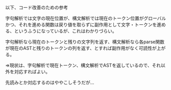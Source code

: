 以下、コード改善のための参考

字句解析では文字の現在位置が、構文解析では現在のトークン位置がグローバルかつ、それを進める関数は戻り値を取らずに副作用として文字・トークンを進める、というふうになっているが、これはわかりづらい。

字句解析なら現在のトークンと残りの文字列を返す、構文解析なら各parse関数が現在のASTと残りのトークンの列を返す、とすれば副作用がなく可読性が上がる。

⇒現状は、字句解析で現在トークン、構文解析でASTを返しているので、それ以外を対応すればよい。

先読みとか対応するのはややこしそうだが...
